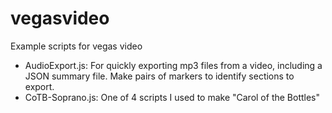 # vegasvideo
Example scripts for vegas video

* AudioExport.js: For quickly exporting mp3 files from a video, including a JSON summary file. Make pairs of markers to identify sections to export.
* CoTB-Soprano.js: One of 4 scripts I used to make "Carol of the Bottles"

